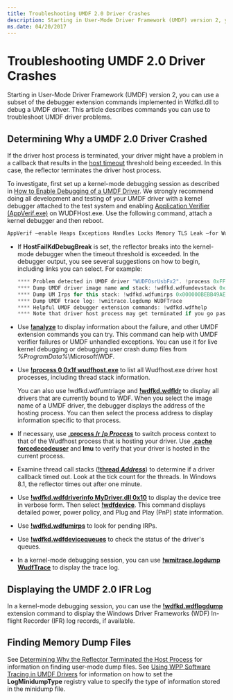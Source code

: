 ```yaml
---
title: Troubleshooting UMDF 2.0 Driver Crashes
description: Starting in User-Mode Driver Framework (UMDF) version 2, you can use a subset of the debugger extension commands implemented in Wdfkd.dll to debug a UMDF driver.
ms.date: 04/20/2017
---
```


# Troubleshooting UMDF 2.0 Driver Crashes


Starting in User-Mode Driver Framework (UMDF) version 2, you can use a subset of the debugger extension commands implemented in Wdfkd.dll to debug a UMDF driver. This article describes commands you can use to troubleshoot UMDF driver problems.

##  Determining Why a UMDF 2.0 Driver Crashed


If the driver host process is terminated, your driver might have a problem in a callback that results in the [host timeout](how-umdf-enforces-time-outs.md) threshold being exceeded. In this case, the reflector terminates the driver host process.

To investigate, first set up a kernel-mode debugging session as described in [How to Enable Debugging of a UMDF Driver](enabling-a-debugger.md). We strongly recommend doing all development and testing of your UMDF driver with a kernel debugger attached to the test system and enabling [Application Verifier (AppVerif.exe)](../debugger/debugger-download-tools.md) on WUDFHost.exe. Use the following command, attach a kernel debugger and then reboot.

```cpp
AppVerif –enable Heaps Exceptions Handles Locks Memory TLS Leak –for WudfHost.exe
```

- If **HostFailKdDebugBreak** is set, the reflector breaks into the kernel-mode debugger when the timeout threshold is exceeded. In the debugger output, you see several suggestions on how to begin, including links you can select. For example:

  ```cpp
  **** Problem detected in UMDF driver "WUDFOsrUsbFx2". !process 0xFFFFE0000495B080 0x1f, !devstack 0xFFFFE000032BFA10, Problem code 3 ****
  **** Dump UMDF driver image name and stack: !wdfkd.wdfumdevstack 0x000000BEBB49AE20
  **** Dump UM Irps for this stack: !wdfkd.wdfumirps 0x000000BEBB49AE20
  **** Dump UMDF trace log: !wmitrace.logdump WUDFTrace
  **** Helpful UMDF debugger extension commands: !wdfkd.wdfhelp
  **** Note that driver host process may get terminated if you go past this break, making it difficult to debug the problem!
  ```

- Use [**!analyze**](../debuggercmds/-analyze.md) to display information about the failure, and other UMDF extension commands you can try. This command can help with UMDF verifier failures or UMDF unhandled exceptions. You can use it for live kernel debugging or debugging user crash dump files from *%ProgramData%*\\Microsoft\\WDF.
- Use [**!process 0 0x1f wudfhost.exe**](../debuggercmds/-process.md) to list all Wudfhost.exe driver host processes, including thread stack information.

  You can also use !wdfkd.wdfumtriage and [**!wdfkd.wdfldr**](../debuggercmds/-wdfkd-wdfldr.md) to display all drivers that are currently bound to WDF. When you select the image name of a UMDF driver, the debugger displays the address of the hosting process. You can then select the process address to display information specific to that process.

- If necessary, use [**.process /r /p *Process***](../debuggercmds/-process--set-process-context-.md) to switch process context to that of the Wudfhost process that is hosting your driver. Use [**.cache forcedecodeuser**](../debuggercmds/-cache--set-cache-size-.md) and **lmu** to verify that your driver is hosted in the current process.
- Examine thread call stacks ([**!thread *Address***](../debuggercmds/-thread.md)) to determine if a driver callback timed out. Look at the tick count for the threads. In Windows 8.1, the reflector times out after one minute.
- Use [**!wdfkd.wdfdriverinfo MyDriver.dll 0x10**](../debuggercmds/-wdfkd-wdfdriverinfo.md) to display the device tree in verbose form. Then select [**!wdfdevice**](../debuggercmds/-wdfkd-wdfdevice.md). This command displays detailed power, power policy, and Plug and Play (PnP) state information.
- Use [**!wdfkd.wdfumirps**](../debuggercmds/-wdfkd-wdfumirps.md) to look for pending IRPs.
- Use [**!wdfkd.wdfdevicequeues**](../debuggercmds/-wdfkd-wdfdevicequeues.md) to check the status of the driver's queues.
- In a kernel-mode debugging session, you can use [**!wmitrace.logdump WudfTrace**](../debuggercmds/-wmitrace-logdump.md) to display the trace log.

## Displaying the UMDF 2.0 IFR Log


In a kernel-mode debugging session, you can use the [**!wdfkd.wdflogdump**](../debuggercmds/-wdfkd-wdflogdump.md) extension command to display the Windows Driver Frameworks (WDF) In-flight Recorder (IFR) log records, if available.

## Finding Memory Dump Files


See [Determining Why the Reflector Terminated the Host Process](determining-why-the-reflector-terminated-the-host-process.md) for information on finding user-mode dump files. See [Using WPP Software Tracing in UMDF Drivers](using-wpp-software-tracing-in-umdf-drivers.md) for information on how to set the **LogMinidumpType** registry value to specify the type of information stored in the minidump file.
